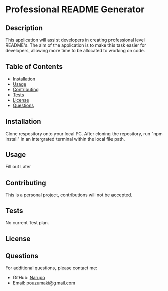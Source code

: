 # Professional README Generator

  ## Description
  This application will assist developers in creating professional level README's. The aim of the application is to make this task easier for developers, allowing more time to be allocated to working on code.

  ## Table of Contents
  - [Installation](#installation)
  - [Usage](#usage)
  - [Contributing](#contributing)
  - [Tests](#tests)
  - [License](#license)
  - [Questions](#questions)

  ## Installation
  Clone respository onto your local PC. After cloning the repository, run "npm install" in an intergrated terminal within the local file path.

  ## Usage
  Fill out Later

  ## Contributing
  This is a personal project, contributions will not be accepted.

  ## Tests
  No current Test plan.

  ## License
  

  ## Questions
  For additional questions, please contact me:
  - GitHub: [Narupo](https://github.com/Narupo)
  - Email: [pouzumaki@gmail.com](mailto:pouzumaki@gmail.com)
  